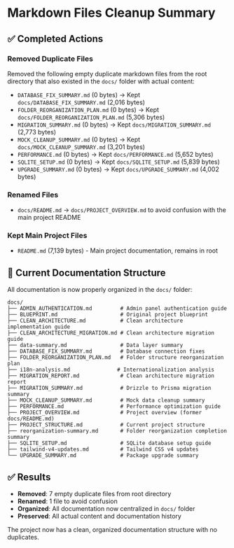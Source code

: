 # Markdown Files Cleanup Summary

## ✅ Completed Actions

### Removed Duplicate Files

Removed the following empty duplicate markdown files from the root directory that also existed in the `docs/` folder with actual content:

- `DATABASE_FIX_SUMMARY.md` (0 bytes) → Kept `docs/DATABASE_FIX_SUMMARY.md` (2,016 bytes)
- `FOLDER_REORGANIZATION_PLAN.md` (0 bytes) → Kept `docs/FOLDER_REORGANIZATION_PLAN.md` (5,306 bytes)
- `MIGRATION_SUMMARY.md` (0 bytes) → Kept `docs/MIGRATION_SUMMARY.md` (2,773 bytes)
- `MOCK_CLEANUP_SUMMARY.md` (0 bytes) → Kept `docs/MOCK_CLEANUP_SUMMARY.md` (3,201 bytes)
- `PERFORMANCE.md` (0 bytes) → Kept `docs/PERFORMANCE.md` (5,652 bytes)
- `SQLITE_SETUP.md` (0 bytes) → Kept `docs/SQLITE_SETUP.md` (5,839 bytes)
- `UPGRADE_SUMMARY.md` (0 bytes) → Kept `docs/UPGRADE_SUMMARY.md` (4,002 bytes)

### Renamed Files

- `docs/README.md` → `docs/PROJECT_OVERVIEW.md` to avoid confusion with the main project README

### Kept Main Project Files

- `README.md` (7,139 bytes) - Main project documentation, remains in root

## 📁 Current Documentation Structure

All documentation is now properly organized in the `docs/` folder:

```text
docs/
├── ADMIN_AUTHENTICATION.md         # Admin panel authentication guide
├── BLUEPRINT.md                    # Original project blueprint
├── CLEAN_ARCHITECTURE.md           # Clean architecture implementation guide
├── CLEAN_ARCHITECTURE_MIGRATION.md # Clean architecture migration guide
├── data-summary.md                 # Data layer summary
├── DATABASE_FIX_SUMMARY.md         # Database connection fixes
├── FOLDER_REORGANIZATION_PLAN.md   # Folder structure reorganization plan
├── i18n-analysis.md               # Internationalization analysis
├── MIGRATION_REPORT.md             # Clean architecture migration report
├── MIGRATION_SUMMARY.md            # Drizzle to Prisma migration summary
├── MOCK_CLEANUP_SUMMARY.md         # Mock data cleanup summary
├── PERFORMANCE.md                  # Performance optimization guide
├── PROJECT_OVERVIEW.md             # Project overview (former docs/README.md)
├── PROJECT_STRUCTURE.md            # Current project structure
├── reorganization-summary.md       # Folder reorganization completion summary
├── SQLITE_SETUP.md                 # SQLite database setup guide
├── tailwind-v4-updates.md          # Tailwind CSS v4 updates
└── UPGRADE_SUMMARY.md              # Package upgrade summary
```

## ✅ Results

- **Removed**: 7 empty duplicate files from root directory
- **Renamed**: 1 file to avoid confusion
- **Organized**: All documentation now centralized in `docs/` folder
- **Preserved**: All actual content and documentation history

The project now has a clean, organized documentation structure with no duplicates.
